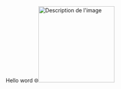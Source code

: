 
<!DOCTYPE html>
<html lang="en">
	<head>
		<meta charset="UTF-8">
		<meta name="viewport" content="width=device-width, initial-scale=1">
		<link rel="stylesheet" href="style.css">
	</head>
	<body>
		Hello word 🌐​
		<img src="https://tenor.com/fr/view/bonjour-et-bonne-journe-gif-25777995" alt="Description de l'image" width="200" height="200">
	</body>
</html>
